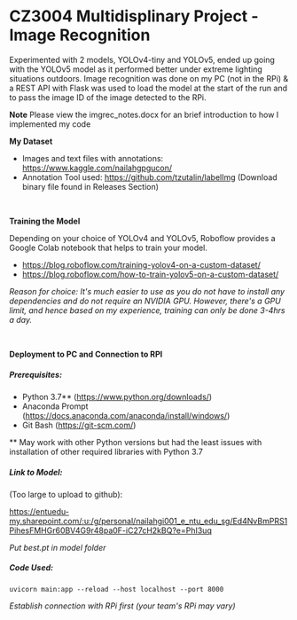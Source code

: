 # CZ3004 Multidisplinary Project - Image Recognition

Experimented with 2 models, YOLOv4-tiny and YOLOv5, ended up going with the YOLOv5 model as it performed better under extreme lighting situations outdoors.
Image recognition was done on my PC (not in the RPi) & a REST API with Flask was used to load the model at the start of the run and to pass the image ID of the image detected to the RPi. 

**Note**
Please view the imgrec_notes.docx for an brief introduction to how I implemented my code

**My Dataset**
- Images and text files with annotations: https://www.kaggle.com/nailahgpgucon/
- Annotation Tool used: https://github.com/tzutalin/labelImg (Download binary file found in Releases Section)
<br>

**Training the Model** 

Depending on your choice of YOLOv4 and YOLOv5, Roboflow provides a Google Colab notebook that helps to train your model.
- https://blog.roboflow.com/training-yolov4-on-a-custom-dataset/
- https://blog.roboflow.com/how-to-train-yolov5-on-a-custom-dataset/

*Reason for choice: It's much easier to use as you do not have to install any dependencies and do not require an NVIDIA GPU. However, there's a GPU limit, and hence based on my experience, training can only be done 3-4hrs a day.*

<br>

**Deployment to PC and Connection to RPI**

##### Prerequisites:
- Python 3.7** (https://www.python.org/downloads/) 
- Anaconda Prompt (https://docs.anaconda.com/anaconda/install/windows/)
- Git Bash (https://git-scm.com/)

** May work with other Python versions but had the least issues with installation of other required libraries with Python 3.7

##### Link to Model:

(Too large to upload to github): 

https://entuedu-my.sharepoint.com/:u:/g/personal/nailahgi001_e_ntu_edu_sg/Ed4NvBmPRS1PihesFMHGr60BV4G9r48pa0F-iC27cH2kBQ?e=PhI3uq

*Put best.pt in model folder*

##### Code Used:

```code
uvicorn main:app --reload --host localhost --port 8000
```

*Establish connection with RPi first (your team's RPi may vary)*
